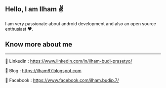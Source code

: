 ## **Hello, I am Ilham :v:**

I am very passionate about android development and also an open source enthusiast :heart:.

## Know more about me
---

:small_blue_diamond:  LinkedIn : https://www.linkedin.com/in/ilham-budi-prasetyo/

:small_orange_diamond:  Blog : https://ilham67.blogspot.com

:small_blue_diamond:  Facebook : https://www.facebook.com/ilham.budip.7/


